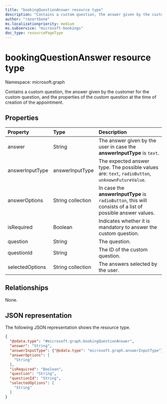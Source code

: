 ```yaml
---
title: "bookingQuestionAnswer resource type"
description: "Contains a custom question, the answer given by the customer for the custom question, and the properties of the custom question at the time of creation of the appointment."
author: "razortbone"
ms.localizationpriority: medium
ms.subservice: "microsoft-bookings"
doc_type: resourcePageType
---
```


# bookingQuestionAnswer resource type

Namespace: microsoft.graph

Contains a custom question, the answer given by the customer for the custom question, and the properties of the custom question at the time of creation of the appointment.

## Properties
|Property|Type|Description|
|:---|:---|:---|
|answer|String|The answer given by the user in case the **answerInputType** is `text`.|
|answerInputType|answerInputType|The expected answer type. The possible values are: `text`, `radioButton`, `unknownFutureValue`.|
|answerOptions|String collection|In case the **answerInputType** is `radioButton`, this will consists of a list of possible answer values.|
|isRequired|Boolean|Indicates whether it is mandatory to answer the custom question.|
|question|String|The question.|
|questionId|String|The ID of the custom question.|
|selectedOptions|String collection|The answers selected by the user.|

## Relationships
None.

## JSON representation
The following JSON representation shows the resource type.
<!-- {
  "blockType": "resource",
  "@odata.type": "microsoft.graph.bookingQuestionAnswer"
}
-->
``` json
{
  "@odata.type": "#microsoft.graph.bookingQuestionAnswer",
  "answer": "String",
  "answerInputType": {"@odata.type": "microsoft.graph.answerInputType"},
  "answerOptions": [
    "String"
  ],
  "isRequired": "Boolean",
  "question": "String",
  "questionId": "String",
  "selectedOptions": [
    "String"
  ]
}
```

